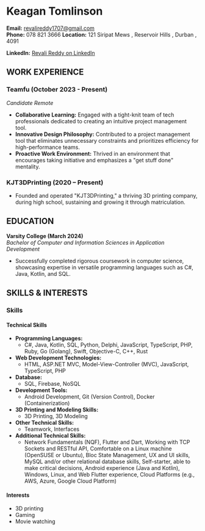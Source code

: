 # Keagan Tomlinson

**Email:** revalireddy1707@gmail.com  
**Phone:** 078 821 3666 
**Location:** 121 Siripat Mews , Reservoir Hills , Durban ,
4091
 
**LinkedIn:** [Revali Reddy on LinkedIn](https://www.linkedin.com/in/revali-reddy/)

## WORK EXPERIENCE

### Teamfu (October 2023 - Present)
_Candidate Remote_

- **Collaborative Learning:** Engaged with a tight-knit team of tech professionals dedicated to creating an intuitive project management tool.
- **Innovative Design Philosophy:** Contributed to a project management tool that eliminates unnecessary constraints and prioritizes efficiency for high-performance teams.
- **Proactive Work Environment:** Thrived in an environment that encourages taking initiative and emphasizes a "get stuff done" mentality.

### KJT3DPrinting (2020 – Present)

- Founded and operated "KJT3DPrinting," a thriving 3D printing company, during high school, sustaining and growing it through matriculation.

## EDUCATION

**Varsity College (March 2024)**  
_Bachelor of Computer and Information Sciences in Application Development_

- Successfully completed rigorous coursework in computer science, showcasing expertise in versatile programming languages such as C#, Java, Kotlin, and SQL.

## SKILLS & INTERESTS

### Skills

#### Technical Skills

- **Programming Languages:**
  - C#, Java, Kotlin, SQL, Python, Delphi, JavaScript, TypeScript, PHP, Ruby, Go (Golang), Swift, Objective-C, C++, Rust
- **Web Development Technologies:**
  - HTML, ASP.NET MVC, Model-View-Controller (MVC), JavaScript, TypeScript, PHP
- **Database:**
  - SQL, Firebase, NoSQL
- **Development Tools:**
  - Android Development, Git (Version Control), Docker (Containerization)
- **3D Printing and Modeling Skills:**
  - 3D Printing, 3D Modeling
- **Other Technical Skills:**
  - Teamwork, Interfaces
- **Additional Technical Skills:**
  - Network Fundamentals (NQF), Flutter and Dart, Working with TCP Sockets and RESTful API, Comfortable on a Linux machine (OpenSUSE or Ubuntu), Bloc State Management, UX and UI skills, MySQL and/or other relational database skills, Self-starter, able to make critical decisions, Android experience (Java and Kotlin), Windows, Linux, and Web Flutter experience, Cloud Platforms (e.g., AWS, Azure, Google Cloud Platform)

#### Interests

- 3D printing
- Gaming
- Movie watching
